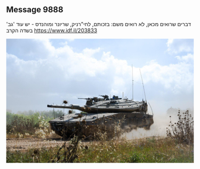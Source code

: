 ## Message 9888

דברים שרואים מכאן, לא רואים משם:
בזכותם, לחי"רניק, שריונר ומוהנדס - יש עוד 'גב' בשדה הקרב
https://www.idf.il/203833

![Photo](9888/9888_photo.jpg)
